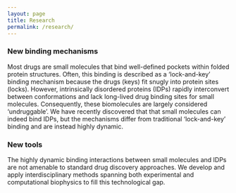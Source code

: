```yaml
---
layout: page
title: Research
permalink: /research/
---
```


### New binding mechanisms 

Most drugs are small molecules that bind well-defined pockets within folded protein structures. Often, this binding is described as a ‘lock-and-key’ binding mechanism because the drugs (keys) fit snugly into protein sites (locks). However, intrinsically disordered proteins (IDPs) rapidly interconvert between conformations and lack long-lived drug binding sites for small molecules. Consequently, these biomolecules are largely considered ‘undruggable’. We have recently discovered that that small molecules can indeed bind IDPs, but the mechanisms differ from traditional ‘lock-and-key’ binding and are instead highly dynamic. 


### New tools

The highly dynamic binding interactions between small molecules and IDPs are not amenable to standard drug discovery approaches. We develop and apply interdisciplinary methods spanning both experimental and computational biophysics to fill this technological gap. 


